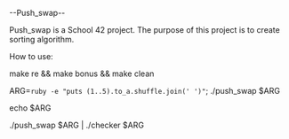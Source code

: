 --Push_swap--

Push_swap is a School 42 project. The purpose of this project is to create sorting algorithm.

How to use:

make re && make bonus && make clean

ARG=`ruby -e "puts (1..5).to_a.shuffle.join(' ')"`; ./push_swap $ARG

echo $ARG

./push_swap $ARG | ./checker $ARG
